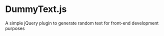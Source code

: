 DummyText.js
============

A simple jQuery plugin to generate random text for front-end development purposes